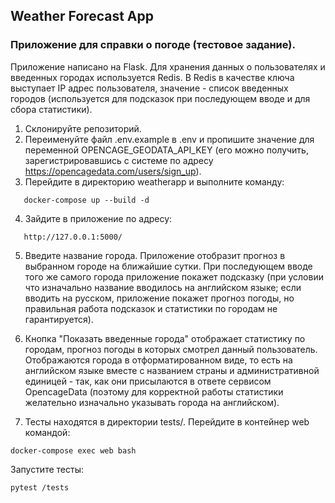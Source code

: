 ## Weather Forecast App
### Приложение для справки о погоде (тестовое задание).

Приложение написано на Flask. Для хранения данных о пользователях и введенных городах используется Redis.
В Redis в качестве ключа выступает  IP адрес пользователя, значение - список введенных городов (используется для подсказок при последующем вводе и для сбора статистики).

1. Склонируйте репозиторий.
2. Переименуйте файл .env.example в .env и пропишите значение для переменной OPENCAGE_GEODATA_API_KEY (его можно получить, зарегистрировавшись с системе по адресу https://opencagedata.com/users/sign_up).
3. Перейдите в директорию weatherapp и выполните команду:

```
   docker-compose up --build -d
```

4. Зайдите в приложение по адресу:

```
   http://127.0.0.1:5000/
```

5. Введите название города. Приложение отобразит прогноз в выбранном городе на ближайшие сутки. При последующем вводе того же самого города приложение покажет подсказку (при условии что изначально название вводилось на английском языке; если вводить на русском, приложение покажет прогноз погоды, но правильная работа подсказок и статистики по городам не гарантируется).

6. Кнопка "Показать введенные города" отображает статистику по городам, прогноз погоды в которых смотрел данный пользователь. Отображаются города в отформатированном виде, то есть на английском языке вместе с названием страны и административной единицей - так, как они присылаются в ответе сервисом OpencageData (поэтому для корректной работы статистики желательно изначально указывать города на английском).

7. Тесты находятся в директории tests/. Перейдите в контейнер web командой:

```
docker-compose exec web bash
```

Запустите тесты:

```
pytest /tests
```
